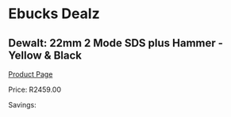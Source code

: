 
# Ebucks Dealz
## Dewalt: 22mm 2 Mode SDS plus Hammer - Yellow & Black
[Product Page](https://www.ebucks.com/web/shop/productSelected.do?prodId=369684308&catId=717324798)

Price: R2459.00

Savings: 


	